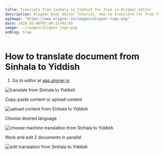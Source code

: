 ```yaml
---
title: Translate from Sinhala to Yiddish for free in Aligner Editor
description: Aligner Dual Editor Tutorial. How to translate for free from Sinhala to Yiddish. Aligner is multilingual document management platform. 
ogImage: "https://www.aligner.io/images/aligner-logo.png"
date: 2020-05-06T07:09:21+03:00
image: ../images/aligner-logo.png
onBlog: true
---
```


# How to translate document from Sinhala to Yiddish

1. Go to editor at [app.aligner.io](https://app.aligner.io "Aligner App web page")

![translate from Sinhala to Yiddish](../aligner-blank-editor.png "translate from Sinhala to Yiddish")

Copy-paste content or upload content

![upload content from Sinhala to Yiddish](../aligner-uploaded-document.png "upload content from Sinhala to Yiddish")

Choose desired language

![choose machine translation from Sinhala to Yiddish](../aligner-language-dropdown.png "choose machine translation from Sinhala to Yiddish")

Work and edit 2 documents in parallel

![edit translation from Sinhala to Yiddish](../aligner-double-sitded-editor.png "edit translation from Sinhala to Yiddish")

